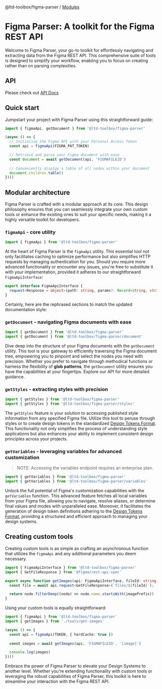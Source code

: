 @ltd-toolbox/figma-parser / [Modules](modules.md)

# Figma Parser: A toolkit for the Figma REST API

Welcome to Figma Parser, your go-to toolkit for effortlessly navigating and extracting data from the Figma REST API. This comprehensive suite of tools is designed to simplify your workflow, enabling you to focus on creating rather than on parsing complexities.

## API 
Please check out [API Docs](docs/modules.md)

## Quick start

Jumpstart your project with Figma Parser using this straightforward guide:

```typescript
import { figmaApi, getDocument } from '@ltd-toolbox/figma-parser'

(async () => {
  // Initialize the Figma API with your Personal Access Token
  const api = figmaApi(FIGMA_PAT_TOKEN)

  // Retrieve and parse your Figma document with ease
  const document = await getDocument(api, 'FIGMAFILEID')
  
  // Conveniently display a table of all nodes within your document
  document.children.table()
})()
```

## Modular architecture

Figma Parser is crafted with a modular approach at its core. This design philosophy ensures that you can seamlessly integrate your own custom tools or enhance the existing ones to suit your specific needs, making it a highly versatile toolkit for developers.

### `figmaApi` - core utility

```typescript
import { figmaApi } from '@ltd-toolbox/figma-parser'
```

At the heart of Figma Parser is the `figmaApi` utility. This essential tool not only facilitates caching to optimize performance but also simplifies HTTP requests by managing authentication for you. Should you require more advanced functionality or encounter any issues, you're free to substitute it with your implementation, provided it adheres to our straightforward `FigmaApiInterface`:

```typescript
export interface FigmaApiInterface {
  request<Response = object>(path: string, params?: Record<string, string>): Promise<Response>
}
```
Certainly, here are the rephrased sections to match the updated documentation style:

### `getDocument` - navigating Figma documents with ease

```typescript
import { getDocument } from '@ltd-toolbox/figma-parser'
import { getDocument } from '@ltd-toolbox/figma-parser/document'
```

Dive deep into the structure of your Figma documents with the `getDocument` utility. This tool is your gateway to efficiently traversing the Figma document tree, empowering you to pinpoint and select the nodes you need with precision. Whether you prefer to navigate through methodical functions or harness the flexibility of **glob patterns**, the `getDocument` utility ensures you have the capabilities at your fingertips. Explore our API for more detailed guidance.

### `getStyles` - extracting styles with precision

```typescript
import { getStyles } from '@ltd-toolbox/figma-parser'
import { getStyles } from '@ltd-toolbox/figma-parser/styles'
```

The `getStyles` feature is your solution to accessing published style information from any specified Figma file. Utilize this tool to peruse through styles or to create design tokens in the standardized [Design Tokens Format](https://design-tokens.github.io/community-group/format/). This functionality not only simplifies the process of understanding style applications but also enhances your ability to implement consistent design principles across your projects.

### `getVariables` - leveraging variables for advanced customization

> NOTE: Accessing the variables endpoint requires an enterprise plan.

```typescript
import { getVariables } from '@ltd-toolbox/figma-parser'
import { getVariables } from '@ltd-toolbox/figma-parser/variables'
```

Unlock the full potential of Figma's customization capabilities with the `getVariables` function. This advanced feature fetches all local variables from your Figma file, allowing you to navigate, resolve aliases, or determine final values and modes with unparalleled ease. Moreover, it facilitates the generation of design token definitions adhering to the [Design Tokens Format](https://design-tokens.github.io/community-group/format/), providing a structured and efficient approach to managing your design systems.

## Creating custom tools

Creating custom tools is as simple as crafting an asynchronous function that utilizes the `figmaApi` and any additional parameters you deem necessary.

```typescript
import { FigmaApiInterface } from '@ltd-toolbox/figma-parser'
import { GetFileResponse } from '@figma/rest-api-spec'

export async function getImages(api: FigmaApiInterface, fileId: string, imagePrefix = 'img:') {
  const file = await api.request<GetFileResponse>(`files/${fileId}`);

  return node.filterDeep((node) => node.name.startsWith(imagePrefix))
}
```

Using your custom tools is equally straightforward:

```typescript
import { figmaApi } from '@ltd-toolbox/figma-parser'
import { getImages } from './tools/get-images'

(async () => {
  const api = figmaApi(TOKEN, { hardCache: true })
  
  const images = await getImages(api, 'FIGMAFILEID', '[image]')

  console.log(images)
})()
```

Embrace the power of Figma Parser to elevate your Design Systems to another level. Whether you're extending functionality with custom tools or leveraging the robust capabilities of Figma Parser, this toolkit is here to streamline your interaction with the Figma REST API.

